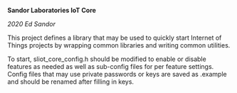 **Sandor Laboratories IoT Core**

*2020 Ed Sandor*

This project defines a library that may be used to quickly start Internet of Things projects by wrapping common libraries and writing common utilities.

To start, sliot_core_config.h should be modified to enable or disable features as needed as well as sub-config files for per feature settings.  Config files that may use private passwords or keys are saved as .example and should be renamed after filling in keys.